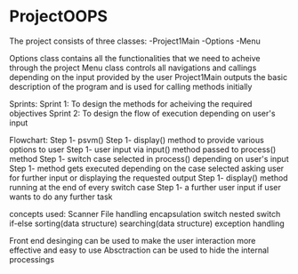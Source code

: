 # ProjectOOPS

The project consists of three classes:
-Project1Main
-Options
-Menu

Options class contains all the functionalities that we need to acheive through the project
Menu class controls all navigations and callings depending on the input provided by the user
Project1Main outputs the basic description of the program and is used for calling methods initially

Sprints:
Sprint 1: To design the methods for acheiving the required objectives
Sprint 2: To design the flow of execution depending on user's input

Flowchart:
Step 1- psvm()
Step 1- display() method to provide various options to user
Step 1- user input via input() method passed to process() method
Step 1- switch case selected in process() depending on user's input
Step 1- method gets executed depending on the case selected asking user for further input or displaying the requested output
Step 1- display() method running at the end of every switch case 
Step 1- a further user input if user wants to do any further task 


 concepts used:
                Scanner 
                File handling
                encapsulation
                switch
                nested switch
                if-else
                sorting(data structure)
                searching(data structure)
                exception handling
                
                
Front end desinging can be used to make the user interaction more effective and easy to use
Absctraction can be used to hide the internal processings
